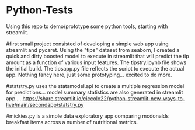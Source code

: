 # Python-Tests

Using this repo to demo/prototype some python tools, starting with streamlit. 

#first small project consisted of developing a simple web app using streamlit and pycaret. Using the "tips" dataset from seaborn, I created a quick and dirty boosted model to execute in streamlit that will predict the tip amount as a function of various input features. The tipstry.ipynb file shows the initial build. The tipsapp.py file reflects the script to execute the actual app. Nothing fancy here, just some prototyping... excited to do more.

#statstry.py uses the statsmodel.api to create a multiple regression model for predictions... model summary statistics are also generated in streamlit app....
https://share.streamlit.io/ciccolo22/python-streamlit-new-ways-to-live/main/secondapp/statstry.py 

#mickies.py is a simple data exploratory app comparing mcdonalds breakfast items across a number of nutritional metrics. 
